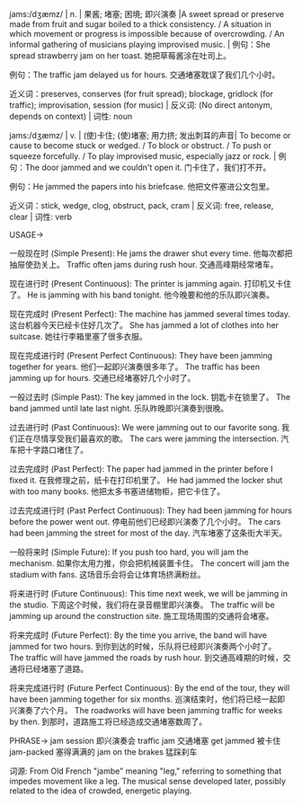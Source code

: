 jams:/dʒæmz/ | n. | 果酱; 堵塞; 困境; 即兴演奏 |A sweet spread or preserve made from fruit and sugar boiled to a thick consistency. / A situation in which movement or progress is impossible because of overcrowding. / An informal gathering of musicians playing improvised music. |  例句：She spread strawberry jam on her toast. 她把草莓酱涂在吐司上。


例句：The traffic jam delayed us for hours. 交通堵塞耽误了我们几个小时。


近义词：preserves, conserves (for fruit spread); blockage, gridlock (for traffic); improvisation, session (for music) | 反义词: (No direct antonym, depends on context) | 词性: noun


jams:/dʒæmz/ | v. |  (使)卡住; (使)堵塞;  用力挤;  发出刺耳的声音| To become or cause to become stuck or wedged. / To block or obstruct. / To push or squeeze forcefully.  /  To play improvised music, especially jazz or rock. | 例句：The door jammed and we couldn't open it. 门卡住了，我们打不开。


例句：He jammed the papers into his briefcase. 他把文件塞进公文包里。


近义词：stick, wedge, clog, obstruct, pack, cram | 反义词: free, release, clear | 词性: verb


USAGE->

一般现在时 (Simple Present):
He jams the drawer shut every time. 他每次都把抽屉使劲关上。
Traffic often jams during rush hour. 交通高峰期经常堵车。


现在进行时 (Present Continuous):
The printer is jamming again. 打印机又卡住了。
He is jamming with his band tonight. 他今晚要和他的乐队即兴演奏。


现在完成时 (Present Perfect):
The machine has jammed several times today. 这台机器今天已经卡住好几次了。
She has jammed a lot of clothes into her suitcase. 她往行李箱里塞了很多衣服。


现在完成进行时 (Present Perfect Continuous):
They have been jamming together for years. 他们一起即兴演奏很多年了。
The traffic has been jamming up for hours. 交通已经堵塞好几个小时了。


一般过去时 (Simple Past):
The key jammed in the lock. 钥匙卡在锁里了。
The band jammed until late last night. 乐队昨晚即兴演奏到很晚。


过去进行时 (Past Continuous):
We were jamming out to our favorite song. 我们正在尽情享受我们最喜欢的歌。
The cars were jamming the intersection. 汽车把十字路口堵住了。


过去完成时 (Past Perfect):
The paper had jammed in the printer before I fixed it. 在我修理之前，纸卡在打印机里了。
He had jammed the locker shut with too many books. 他把太多书塞进储物柜，把它卡住了。


过去完成进行时 (Past Perfect Continuous):
They had been jamming for hours before the power went out.  停电前他们已经即兴演奏了几个小时。
The cars had been jamming the street for most of the day.  汽车堵塞了这条街大半天。


一般将来时 (Simple Future):
If you push too hard, you will jam the mechanism. 如果你太用力推，你会把机械装置卡住。
The concert will jam the stadium with fans. 这场音乐会将会让体育场挤满粉丝。


将来进行时 (Future Continuous):
This time next week, we will be jamming in the studio.  下周这个时候，我们将在录音棚里即兴演奏。
The traffic will be jamming up around the construction site.  施工现场周围的交通将会堵塞。


将来完成时 (Future Perfect):
By the time you arrive, the band will have jammed for two hours.  到你到达的时候，乐队将已经即兴演奏两个小时了。
The traffic will have jammed the roads by rush hour.  到交通高峰期的时候，交通将已经堵塞了道路。


将来完成进行时 (Future Perfect Continuous):
By the end of the tour, they will have been jamming together for six months. 巡演结束时，他们将已经一起即兴演奏了六个月。
The roadworks will have been jamming traffic for weeks by then. 到那时，道路施工将已经造成交通堵塞数周了。



PHRASE->
jam session  即兴演奏会
traffic jam 交通堵塞
get jammed  被卡住
jam-packed  塞得满满的
jam on the brakes  猛踩刹车


词源:
From Old French "jambe" meaning "leg," referring to something that impedes movement like a leg.  The musical sense developed later, possibly related to the idea of crowded, energetic playing.
